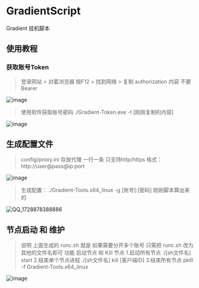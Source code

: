 # GradientScript
Gradient 挂机脚本


## 使用教程
### 获取账号Token
> 登录网站 > 对着浏览器 按F12 > 找到网络 > 复制 authorization 内容 不要Bearer

![image](https://github.com/user-attachments/assets/906b17c7-1996-4809-b7de-21e9a2f02fc0)

> 使用软件获取账号密码
> ./Gradient-Token.exe -t [刚刚复制的内容]

![image](https://github.com/user-attachments/assets/35076925-1bb8-417c-bf09-b4323dc89d39)

## 生成配置文件
> config/proxy.ini 存放代理 一行一条 只支持http/https
> 格式：http://user@pass@ip:port

![image](https://github.com/user-attachments/assets/89387bbe-f861-40bd-a304-78ed7f54d502)

> 生成配置： ./Gradient-Tools.x64_linux -g [账号]:[密码]   刚刚脚本算出来的

![QQ_1728878388886](https://github.com/user-attachments/assets/9fd29750-a795-4ec9-a3c4-a7a11ba1f847)

## 节点启动 和 维护
> 说明 上面生成的 runc.sh 就是 如果需要分开多个账号 只需把 runc.sh 改为其他的文件名即可 
> 功能 启动节点 和 Kill 节点
> 1.启动所有节点 ./[sh文件名] start
> 2.结束单个节点进程 ./[sh文件名] kill [客户端ID]
> 3.结束所有节点 pkill -f Gradient-Tools.x64_linux

![image](https://github.com/user-attachments/assets/ff81c50f-0dd9-4410-bab9-af2857f55cae)

